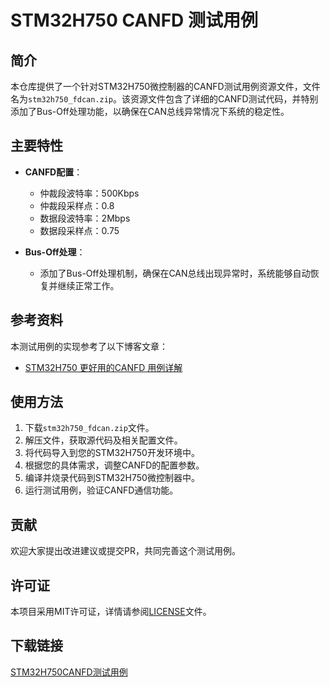 # STM32H750 CANFD 测试用例

## 简介

本仓库提供了一个针对STM32H750微控制器的CANFD测试用例资源文件，文件名为`stm32h750_fdcan.zip`。该资源文件包含了详细的CANFD测试代码，并特别添加了Bus-Off处理功能，以确保在CAN总线异常情况下系统的稳定性。

## 主要特性

- **CANFD配置**：
  - 仲裁段波特率：500Kbps
  - 仲裁段采样点：0.8
  - 数据段波特率：2Mbps
  - 数据段采样点：0.75

- **Bus-Off处理**：
  - 添加了Bus-Off处理机制，确保在CAN总线出现异常时，系统能够自动恢复并继续正常工作。

## 参考资料

本测试用例的实现参考了以下博客文章：

- [STM32H750 更好用的CANFD 用例详解](https://blog.csdn.net/weixin_43823767/article/details/108642795)

## 使用方法

1. 下载`stm32h750_fdcan.zip`文件。
2. 解压文件，获取源代码及相关配置文件。
3. 将代码导入到您的STM32H750开发环境中。
4. 根据您的具体需求，调整CANFD的配置参数。
5. 编译并烧录代码到STM32H750微控制器中。
6. 运行测试用例，验证CANFD通信功能。

## 贡献

欢迎大家提出改进建议或提交PR，共同完善这个测试用例。

## 许可证

本项目采用MIT许可证，详情请参阅[LICENSE](LICENSE)文件。

## 下载链接

[STM32H750CANFD测试用例](https://pan.quark.cn/s/a0604ab0ad3c)